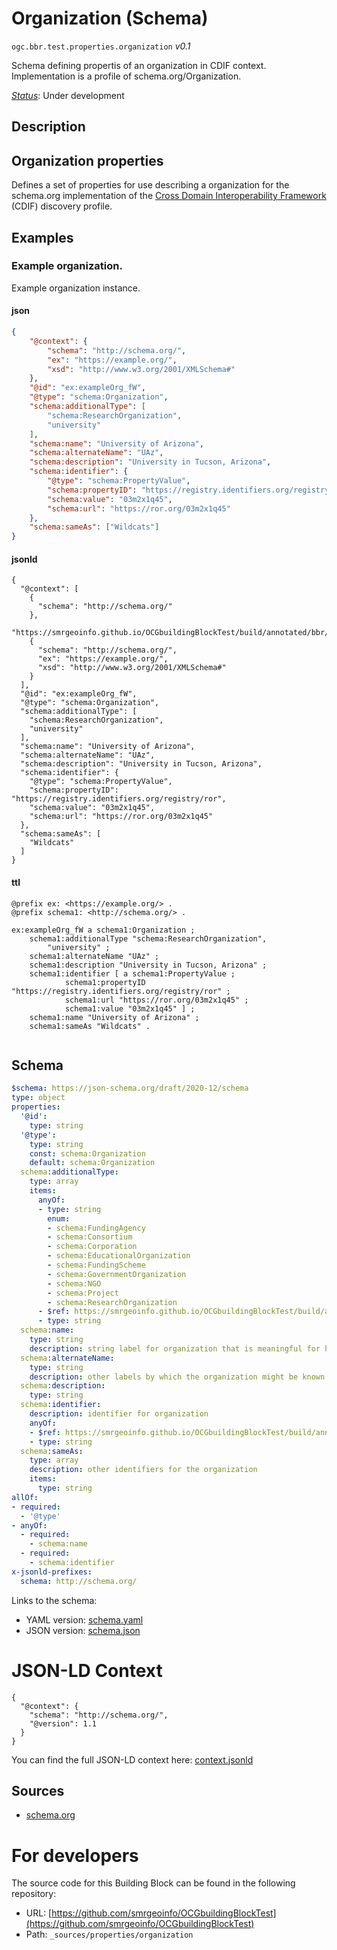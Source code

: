 
# Organization (Schema)

`ogc.bbr.test.properties.organization` *v0.1*

Schema defining propertis of an organization in CDIF context. Implementation is a profile of schema.org/Organization.

[*Status*](http://www.opengis.net/def/status): Under development

## Description

## Organization properties

Defines a set of properties for use describing a organization for the schema.org implementation of the [Cross Domain Interoperability Framework](https://cross-domain-interoperability-framework.github.io/cdifbook/metadata/schemaorgimplementation.html#implementation-of-metadata-content-items) (CDIF) discovery profile.
## Examples

### Example organization.
Example organization instance.
#### json
```json
{
    "@context": {
        "schema": "http://schema.org/",
        "ex": "https://example.org/",
        "xsd": "http://www.w3.org/2001/XMLSchema#"
    },
    "@id": "ex:exampleOrg_fW",
    "@type": "schema:Organization",
    "schema:additionalType": [
        "schema:ResearchOrganization",
        "university"
    ],
    "schema:name": "University of Arizona",
    "schema:alternateName": "UAz",
    "schema:description": "University in Tucson, Arizona",
    "schema:identifier": {
        "@type": "schema:PropertyValue",
        "schema:propertyID": "https://registry.identifiers.org/registry/ror",
        "schema:value": "03m2x1q45",
        "schema:url": "https://ror.org/03m2x1q45"
    },
    "schema:sameAs": ["Wildcats"]
}
```

#### jsonld
```jsonld
{
  "@context": [
    {
      "schema": "http://schema.org/"
    },
    "https://smrgeoinfo.github.io/OCGbuildingBlockTest/build/annotated/bbr/test/properties/organization/context.jsonld",
    {
      "schema": "http://schema.org/",
      "ex": "https://example.org/",
      "xsd": "http://www.w3.org/2001/XMLSchema#"
    }
  ],
  "@id": "ex:exampleOrg_fW",
  "@type": "schema:Organization",
  "schema:additionalType": [
    "schema:ResearchOrganization",
    "university"
  ],
  "schema:name": "University of Arizona",
  "schema:alternateName": "UAz",
  "schema:description": "University in Tucson, Arizona",
  "schema:identifier": {
    "@type": "schema:PropertyValue",
    "schema:propertyID": "https://registry.identifiers.org/registry/ror",
    "schema:value": "03m2x1q45",
    "schema:url": "https://ror.org/03m2x1q45"
  },
  "schema:sameAs": [
    "Wildcats"
  ]
}
```

#### ttl
```ttl
@prefix ex: <https://example.org/> .
@prefix schema1: <http://schema.org/> .

ex:exampleOrg_fW a schema1:Organization ;
    schema1:additionalType "schema:ResearchOrganization",
        "university" ;
    schema1:alternateName "UAz" ;
    schema1:description "University in Tucson, Arizona" ;
    schema1:identifier [ a schema1:PropertyValue ;
            schema1:propertyID "https://registry.identifiers.org/registry/ror" ;
            schema1:url "https://ror.org/03m2x1q45" ;
            schema1:value "03m2x1q45" ] ;
    schema1:name "University of Arizona" ;
    schema1:sameAs "Wildcats" .


```

## Schema

```yaml
$schema: https://json-schema.org/draft/2020-12/schema
type: object
properties:
  '@id':
    type: string
  '@type':
    type: string
    const: schema:Organization
    default: schema:Organization
  schema:additionalType:
    type: array
    items:
      anyOf:
      - type: string
        enum:
        - schema:FundingAgency
        - schema:Consortium
        - schema:Corporation
        - schema:EducationalOrganization
        - schema:FundingScheme
        - schema:GovernmentOrganization
        - schema:NGO
        - schema:Project
        - schema:ResearchOrganization
      - $ref: https://smrgeoinfo.github.io/OCGbuildingBlockTest/build/annotated/bbr/test/properties/definedTerm/schema.yaml
      - type: string
  schema:name:
    type: string
    description: string label for organization that is meaningful for human users
  schema:alternateName:
    type: string
    description: other labels by which the organization might be known
  schema:description:
    type: string
  schema:identifier:
    description: identifier for organization
    anyOf:
    - $ref: https://smrgeoinfo.github.io/OCGbuildingBlockTest/build/annotated/bbr/test/properties/identifier/schema.yaml
    - type: string
  schema:sameAs:
    type: array
    description: other identifiers for the organization
    items:
      type: string
allOf:
- required:
  - '@type'
- anyOf:
  - required:
    - schema:name
  - required:
    - schema:identifier
x-jsonld-prefixes:
  schema: http://schema.org/

```

Links to the schema:

* YAML version: [schema.yaml](https://smrgeoinfo.github.io/OCGbuildingBlockTest/build/annotated/bbr/test/properties/organization/schema.json)
* JSON version: [schema.json](https://smrgeoinfo.github.io/OCGbuildingBlockTest/build/annotated/bbr/test/properties/organization/schema.yaml)


# JSON-LD Context

```jsonld
{
  "@context": {
    "schema": "http://schema.org/",
    "@version": 1.1
  }
}
```

You can find the full JSON-LD context here:
[context.jsonld](https://smrgeoinfo.github.io/OCGbuildingBlockTest/build/annotated/bbr/test/properties/organization/context.jsonld)

## Sources

* [schema.org](https://schema.org/Organization)

# For developers

The source code for this Building Block can be found in the following repository:

* URL: [https://github.com/smrgeoinfo/OCGbuildingBlockTest](https://github.com/smrgeoinfo/OCGbuildingBlockTest)
* Path: `_sources/properties/organization`

